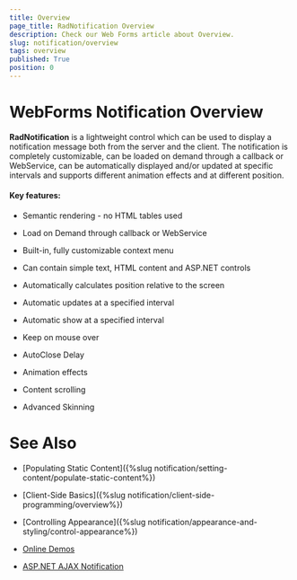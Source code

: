 ```yaml
---
title: Overview
page_title: RadNotification Overview
description: Check our Web Forms article about Overview.
slug: notification/overview
tags: overview
published: True
position: 0
---
```


# WebForms Notification Overview




**RadNotification** is a lightweight control which can be used to display a notification message both from the server and the client. The notification is completely customizable, can be loaded on demand through a callback or WebService, can be automatically displayed and/or updated at specific intervals and supports different animation effects and at different position.

#### Key features:

* Semantic rendering - no HTML tables used

* Load on Demand through callback or WebService

* Built-in, fully customizable context menu

* Can contain simple text, HTML content and ASP.NET controls

* Automatically calculates position relative to the screen

* Automatic updates at a specified interval

* Automatic show at a specified interval

* Keep on mouse over

* AutoClose Delay

* Animation effects

* Content scrolling

* Advanced Skinning

# See Also

 * [Populating Static Content]({%slug notification/setting-content/populate-static-content%})

 * [Client-Side Basics]({%slug notification/client-side-programming/overview%})

 * [Controlling Appearance]({%slug notification/appearance-and-styling/control-appearance%})

 * [Online Demos](https://demos.telerik.com/aspnet-ajax/notification/examples/overview/defaultcs.aspx)
 
 * [ASP.NET AJAX Notification](https://www.telerik.com/products/aspnet-ajax/notification.aspx)
